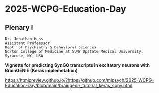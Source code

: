 # 2025-WCPG-Education-Day

## **Plenary I**

```
Dr. Jonathan Hess
Assistant Profeessor
Dept. of Psychiatry & Behavioral Sciences
Norton College of Medicine at SUNY Upstate Medical University, Syracuse, NY, USA
```

__Vignette for predicting SynGO transcripts in excitatory neurons with BrainGENIE (Keras implemetation)__

https://htmlpreview.github.io/?https://github.com/mlpsych/2025-WCPG-Education-Day/blob/main/braingenie_tutorial_keras_copy.html

